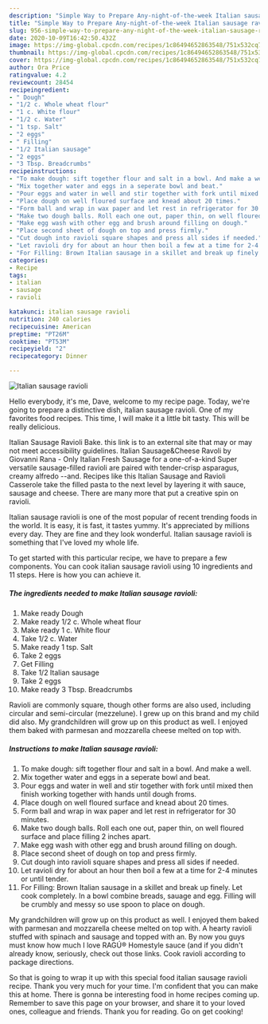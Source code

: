 ```yaml
---
description: "Simple Way to Prepare Any-night-of-the-week Italian sausage ravioli"
title: "Simple Way to Prepare Any-night-of-the-week Italian sausage ravioli"
slug: 956-simple-way-to-prepare-any-night-of-the-week-italian-sausage-ravioli
date: 2020-10-09T16:42:50.432Z
image: https://img-global.cpcdn.com/recipes/1c86494652863548/751x532cq70/italian-sausage-ravioli-recipe-main-photo.jpg
thumbnail: https://img-global.cpcdn.com/recipes/1c86494652863548/751x532cq70/italian-sausage-ravioli-recipe-main-photo.jpg
cover: https://img-global.cpcdn.com/recipes/1c86494652863548/751x532cq70/italian-sausage-ravioli-recipe-main-photo.jpg
author: Ora Price
ratingvalue: 4.2
reviewcount: 28454
recipeingredient:
- " Dough"
- "1/2 c. Whole wheat flour"
- "1 c. White flour"
- "1/2 c. Water"
- "1 tsp. Salt"
- "2 eggs"
- " Filling"
- "1/2 Italian sausage"
- "2 eggs"
- "3 Tbsp. Breadcrumbs"
recipeinstructions:
- "To make dough: sift together flour and salt in a bowl. And make a well."
- "Mix together water and eggs in a seperate bowl and beat."
- "Pour eggs and water in well and stir together with fork until mixed then finish working together with hands until dough froms."
- "Place dough on well floured surface and knead about 20 times."
- "Form ball and wrap in wax paper and let rest in refrigerator for 30 minutes."
- "Make two dough balls. Roll each one out, paper thin, on well floured surface and place filling 2 inches apart."
- "Make egg wash with other egg and brush around filling on dough."
- "Place second sheet of dough on top and press firmly."
- "Cut dough into ravioli square shapes and press all sides if needed."
- "Let ravioli dry for about an hour then boil a few at a time for 2-4 minutes or until tender."
- "For Filling: Brown Italian sausage in a skillet and break up finely. Let cook completely. In a bowl combine breads, sauage and egg. Filling will be crumbly and messy so use spoon to place on dough."
categories:
- Recipe
tags:
- italian
- sausage
- ravioli

katakunci: italian sausage ravioli 
nutrition: 240 calories
recipecuisine: American
preptime: "PT26M"
cooktime: "PT53M"
recipeyield: "2"
recipecategory: Dinner

---
```



![Italian sausage ravioli](https://img-global.cpcdn.com/recipes/1c86494652863548/751x532cq70/italian-sausage-ravioli-recipe-main-photo.jpg)

Hello everybody, it's me, Dave, welcome to my recipe page. Today, we're going to prepare a distinctive dish, italian sausage ravioli. One of my favorites food recipes. This time, I will make it a little bit tasty. This will be really delicious.

Italian Sausage Ravioli Bake. this link is to an external site that may or may not meet accessibility guidelines. Italian Sausage&amp;Cheese Ravoli by Giovanni Rana - Only Italian Fresh Sausage for a one-of-a-kind Super versatile sausage-filled ravioli are paired with tender-crisp asparagus, creamy alfredo --and. Recipes like this Italian Sausage and Ravioli Casserole take the filled pasta to the next level by layering it with sauce, sausage and cheese. There are many more that put a creative spin on ravioli.

Italian sausage ravioli is one of the most popular of recent trending foods in the world. It is easy, it is fast, it tastes yummy. It's appreciated by millions every day. They are fine and they look wonderful. Italian sausage ravioli is something that I've loved my whole life.


To get started with this particular recipe, we have to prepare a few components. You can cook italian sausage ravioli using 10 ingredients and 11 steps. Here is how you can achieve it.

<!--inarticleads1-->

##### The ingredients needed to make Italian sausage ravioli:

1. Make ready  Dough
1. Make ready 1/2 c. Whole wheat flour
1. Make ready 1 c. White flour
1. Take 1/2 c. Water
1. Make ready 1 tsp. Salt
1. Take 2 eggs
1. Get  Filling
1. Take 1/2 Italian sausage
1. Take 2 eggs
1. Make ready 3 Tbsp. Breadcrumbs


Ravioli are commonly square, though other forms are also used, including circular and semi-circular (mezzelune). I grew up on this brand and my child did also. My grandchildren will grow up on this product as well. I enjoyed them baked with parmesan and mozzarella cheese melted on top with. 

<!--inarticleads2-->

##### Instructions to make Italian sausage ravioli:

1. To make dough: sift together flour and salt in a bowl. And make a well.
1. Mix together water and eggs in a seperate bowl and beat.
1. Pour eggs and water in well and stir together with fork until mixed then finish working together with hands until dough froms.
1. Place dough on well floured surface and knead about 20 times.
1. Form ball and wrap in wax paper and let rest in refrigerator for 30 minutes.
1. Make two dough balls. Roll each one out, paper thin, on well floured surface and place filling 2 inches apart.
1. Make egg wash with other egg and brush around filling on dough.
1. Place second sheet of dough on top and press firmly.
1. Cut dough into ravioli square shapes and press all sides if needed.
1. Let ravioli dry for about an hour then boil a few at a time for 2-4 minutes or until tender.
1. For Filling: Brown Italian sausage in a skillet and break up finely. Let cook completely. In a bowl combine breads, sauage and egg. Filling will be crumbly and messy so use spoon to place on dough.


My grandchildren will grow up on this product as well. I enjoyed them baked with parmesan and mozzarella cheese melted on top with. A hearty ravioli stuffed with spinach and sausage and topped with an. By now you guys must know how much I love RAGÚ® Homestyle sauce (and if you didn&#39;t already know, seriously, check out those links. Cook ravioli according to package directions. 

So that is going to wrap it up with this special food italian sausage ravioli recipe. Thank you very much for your time. I'm confident that you can make this at home. There is gonna be interesting food in home recipes coming up. Remember to save this page on your browser, and share it to your loved ones, colleague and friends. Thank you for reading. Go on get cooking!
